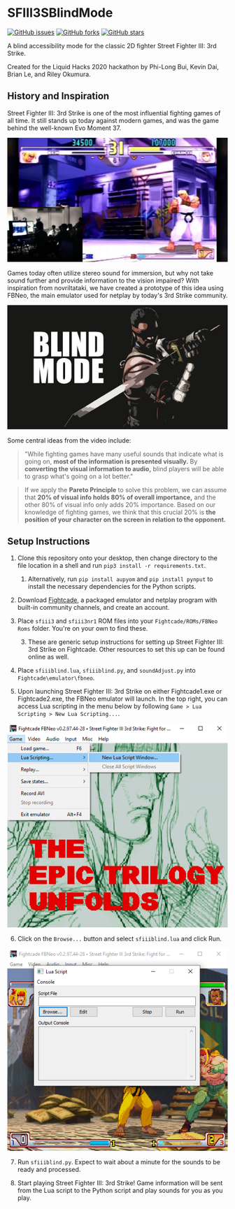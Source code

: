 # SFIII3SBlindMode

[![GitHub issues](https://img.shields.io/github/issues/briandle00/SFIII3SBlindMode)](https://github.com/briandle00/SFIII3SBlindMode/issues)
[![GitHub forks](https://img.shields.io/github/forks/briandle00/SFIII3SBlindMode)](https://github.com/briandle00/SFIII3SBlindMode/network)
[![GitHub stars](https://img.shields.io/github/stars/briandle00/SFIII3SBlindMode)](https://github.com/briandle00/SFIII3SBlindMode/stargazers)

A blind accessibility mode for the classic 2D fighter Street Fighter III: 3rd Strike.

Created for the Liquid Hacks 2020 hackathon by Phi-Long Bui, Kevin Dai, Brian Le, and Riley Okumura.

## History and Inspiration
Street Fighter III: 3rd Strike is one of the most influential fighting games of all time. It still stands up today against modern games, and was the game behind the well-known Evo Moment 37.

[![Evo Moment 37](https://github.com/briandle00/SFIII3SBlindMode/blob/main/media/37.jpg?raw=true)](https://www.youtube.com/watch?v=JzS96auqau0)

Games today often utilize stereo sound for immersion, but why not take sound further and provide information to the vision impaired? With inspiration from 
novriltataki, we have created a prototype of this idea using FBNeo, the main emulator used for netplay by today's 3rd Strike community.

[![Novriltataki Blind Mode Prototype](https://github.com/briandle00/SFIII3SBlindMode/blob/main/media/novriltataki.jpg?raw=true)](https://www.youtube.com/watch?v=Oxq3RKKolwY)

Some central ideas from the video include:

> "While fighting games have many useful sounds that indicate what is going on, **most of the information is presented visually.** By **converting the visual information to audio,** blind players will be able to grasp what's going on a lot better."

> If we apply the **Pareto Principle** to solve this problem, we can assume that **20% of visual info holds 80% of overall importance,** and the other 80% of visual info only adds 20% importance. Based on our knowledge of fighting games, we think that this crucial 20% is **the position of your character on the screen in relation to the opponent.**

## Setup Instructions

1. Clone this repository onto your desktop, then change directory to the file location in a shell and run ``pip3 install -r requirements.txt``.

    1. Alternatively, run ``pip install aupyom`` and ``pip install pynput`` to install the necessary dependencies for the Python scripts.

2. Download [Fightcade](https://www.fightcade.com/), a packaged emulator and netplay program with built-in community channels, and create an account.

3. Place ``sfiii3`` and ``sfiii3nr1`` ROM files into your ``Fightcade/ROMs/FBNeo Roms`` folder. You're on your own to find these.
    
    3. These are generic setup instructions for setting up Street Fighter III: 3rd Strike on Fightcade. Other resources to set this up can be found online as well.
    
4. Place ``sfiiiblind.lua``, ``sfiiiblind.py``, and ``soundAdjust.py`` into ``Fightcade\emulator\fbneo``.

5. Upon launching Street Fighter III: 3rd Strike on either Fightcade1.exe or Fightcade2.exe, the FBNeo emulator will launch. In the top right, you can access Lua scripting in the menu below by following ``Game > Lua Scripting > New Lua Scripting...``.

![Lua Part 1](https://github.com/briandle00/SFIII3SBlindMode/blob/main/media/lua1.png?raw=true)

6. Click on the ``Browse...`` button and select ``sfiiiblind.lua`` and click Run.

![Lua Part 2](https://github.com/briandle00/SFIII3SBlindMode/blob/main/media/lua2.png?raw=true)

7. Run ``sfiiiblind.py``. Expect to wait about a minute for the sounds to be ready and processed.

8. Start playing Street Fighter III: 3rd Strike! Game information will be sent from the Lua script to the Python script and play sounds for you as you play.
